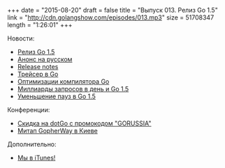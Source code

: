 +++
date = "2015-08-20"
draft = false
title = "Выпуск 013. Релиз Go 1.5"
link = "http://cdn.golangshow.com/episodes/013.mp3"
size = 51708347
length = "1:26:01"
+++

Новости:

* [Релиз Go 1.5](https://blog.golang.org/go1.5)
* [Анонс на русском](http://habrahabr.ru/post/265115/)
* [Release notes](https://golang.org/doc/go1.5)
* [Трейсер в Go](https://docs.google.com/document/d/1FP5apqzBgr7ahCCgFO-yoVhk4YZrNIDNf9RybngBc14/pub)
* [Оптимизации компилятора Go](https://github.com/golang/go/wiki/CompilerOptimizations)
* [Миллиарды запросов в день и Go 1.5](http://habrahabr.ru/post/265183/)
* [Уменьшение пауз в Go 1.5](https://twitter.com/brianhatfield/status/634166123605331968)

Конференции:

* [Скидка на dotGo с промокодом "GORUSSIA"](https://dotgo2015.eventbrite.com/?discount=GORUSSIA)
* [Митап GopherWay в Киеве](http://gopherway.com)

Дополнительно:

* [Мы в iTunes!](https://itunes.apple.com/ru/podcast/podkast-golangshow/id1031101295)

